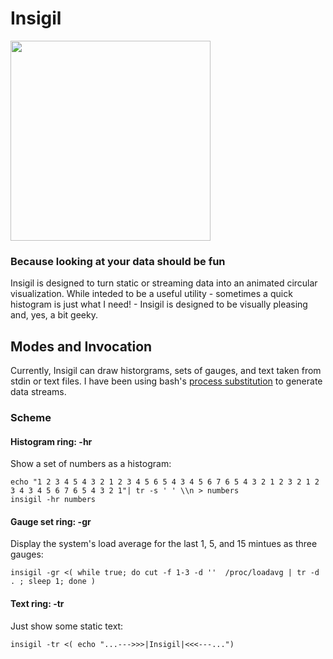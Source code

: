 
# Insigil

<img src="https://raw.githubusercontent.com/robbieh/insigil/master/docs/screenshots/insigil.png" height=320 width=320>

### Because looking at your data should be fun

Insigil is designed to turn static or streaming data into an animated circular visualization. While inteded to be a useful utility - sometimes a quick histogram is just what I need! - Insigil is designed to be visually pleasing and, yes, a bit geeky.

## Modes and Invocation

Currently, Insigil can draw historgrams, sets of gauges, and text taken from stdin or text files. I have been using bash's [process substitution](http://tldp.org/LDP/abs/html/process-sub.html) to generate data streams.

### Scheme

#### Histogram ring: -hr

Show a set of numbers as a histogram:

```
echo "1 2 3 4 5 4 3 2 1 2 3 4 5 6 5 4 3 4 5 6 7 6 5 4 3 2 1 2 3 2 1 2 3 4 3 4 5 6 7 6 5 4 3 2 1"| tr -s ' ' \\n > numbers
insigil -hr numbers
```

#### Gauge set ring: -gr

Display the system's load average for the last 1, 5, and 15 mintues as three gauges:

```insigil -gr <( while true; do cut -f 1-3 -d ''  /proc/loadavg | tr -d . ; sleep 1; done )```

#### Text ring: -tr

Just show some static text:

```insigil -tr <( echo "...--->>>|Insigil|<<<---...") ```
